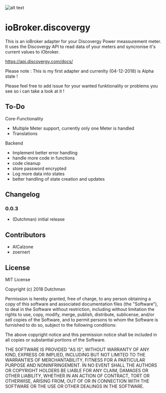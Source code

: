 ![alt text](https://github.com/DutchmanNL/ioBroker.discovergy/blob/master/admin/Discovergy_logo.png?raw=true)

# ioBroker.discovergy

This is an ioBroker adapter for your Discovergy Power meassurement meter.
It uses the Discovergy API to read data of your meters and syncronise it's current values to iObroker.

https://api.discovergy.com/docs/

Please note : This is my first adapter and currenlty (04-12-2018) is Alpha state !

Please feel free to add issue for your wanted funktionality or problems you see so i can take a look at it !

## To-Do

Core-Functionality
* Multiple Meter support, currently only one Meter is handled
* Translations 

Backend
* Implement better error handling
* handle more code in functions
* code cleanup
* store password encrypted
* Log more data into states
* better handling of state creation and updates

## Changelog

### 0.0.3
* (Dutchman) initial release

## Contributors
* AlCalzone
* zoernert

## License
MIT License

Copyright (c) 2018 Dutchman

Permission is hereby granted, free of charge, to any person obtaining a copy
of this software and associated documentation files (the "Software"), to deal
in the Software without restriction, including without limitation the rights
to use, copy, modify, merge, publish, distribute, sublicense, and/or sell
copies of the Software, and to permit persons to whom the Software is
furnished to do so, subject to the following conditions:

The above copyright notice and this permission notice shall be included in all
copies or substantial portions of the Software.

THE SOFTWARE IS PROVIDED "AS IS", WITHOUT WARRANTY OF ANY KIND, EXPRESS OR
IMPLIED, INCLUDING BUT NOT LIMITED TO THE WARRANTIES OF MERCHANTABILITY,
FITNESS FOR A PARTICULAR PURPOSE AND NONINFRINGEMENT. IN NO EVENT SHALL THE
AUTHORS OR COPYRIGHT HOLDERS BE LIABLE FOR ANY CLAIM, DAMAGES OR OTHER
LIABILITY, WHETHER IN AN ACTION OF CONTRACT, TORT OR OTHERWISE, ARISING FROM,
OUT OF OR IN CONNECTION WITH THE SOFTWARE OR THE USE OR OTHER DEALINGS IN THE
SOFTWARE.
